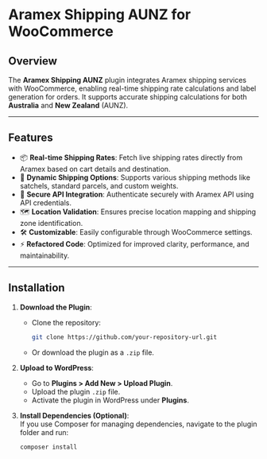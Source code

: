 # **Aramex Shipping AUNZ for WooCommerce**

## **Overview**
The **Aramex Shipping AUNZ** plugin integrates Aramex shipping services with WooCommerce, enabling real-time shipping rate calculations and label generation for orders. It supports accurate shipping calculations for both **Australia** and **New Zealand** (AUNZ).

---

## **Features**
- 📦 **Real-time Shipping Rates**: Fetch live shipping rates directly from Aramex based on cart details and destination.
- 🚚 **Dynamic Shipping Options**: Supports various shipping methods like satchels, standard parcels, and custom weights.
- 🔐 **Secure API Integration**: Authenticate securely with Aramex API using API credentials.
- 🗺 **Location Validation**: Ensures precise location mapping and shipping zone identification.
- 🛠 **Customizable**: Easily configurable through WooCommerce settings.
- ⚡ **Refactored Code**: Optimized for improved clarity, performance, and maintainability.

---

## **Installation**

1. **Download the Plugin**:  
   - Clone the repository:
     ```bash
     git clone https://github.com/your-repository-url.git
     ```
   - Or download the plugin as a `.zip` file.

2. **Upload to WordPress**:  
   - Go to **Plugins > Add New > Upload Plugin**.
   - Upload the plugin `.zip` file.
   - Activate the plugin in WordPress under **Plugins**.

3. **Install Dependencies (Optional)**:  
   If you use Composer for managing dependencies, navigate to the plugin folder and run:  
   ```bash
   composer install
